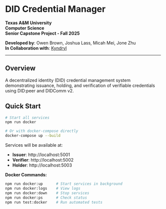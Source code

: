 # DID Credential Manager
**Texas A&M University**\
**Computer Science**\
**Senior Capstone Project - Fall 2025**

**Developed by**: Owen Brown, Joshua Lass, Micah Mei, Jone Zhu\
**In Collaboration with**: [Kyndryl](https://www.kyndryl.com/)

---

## Overview

A decentralized identity (DID) credential management system demonstrating issuance, holding, and verification of verifiable credentials using DID:peer and DIDComm v2.

## Quick Start

```bash
# Start all services
npm run docker

# Or with docker-compose directly
docker-compose up --build
```

Services will be available at:
- **Issuer**: http://localhost:5001
- **Verifier**: http://localhost:5002
- **Holder**: http://localhost:5003

**Docker Commands:**
```bash
npm run docker:up      # Start services in background
npm run docker:logs    # View logs
npm run docker:down    # Stop services
npm run docker:ps      # Check status
npm run test:docker    # Run automated tests
```
